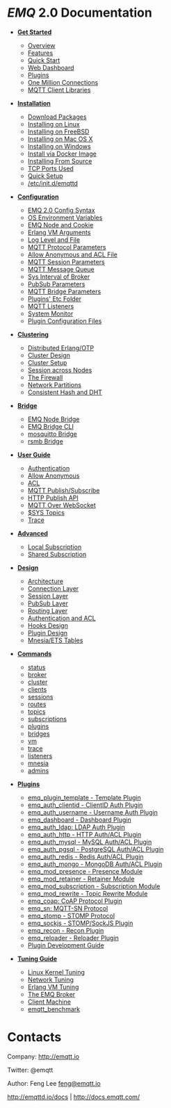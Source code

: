 *EMQ* 2.0 Documentation
=======================

* **[Get Started](http://docs.emqtt.com/en/latest/getstarted.html)**
  * [Overview](http://docs.emqtt.com/en/latest/getstarted.html#overview)
  * [Features](http://docs.emqtt.com/en/latest/getstarted.html#features)
  * [Quick Start](http://docs.emqtt.com/en/latest/getstarted.html#quick-start)
  * [Web Dashboard](http://docs.emqtt.com/en/latest/getstarted.html#web-dashboard)
  * [Plugins](http://docs.emqtt.com/en/latest/getstarted.html#plugins)
  * [One Million Connections](http://docs.emqtt.com/en/latest/getstarted.html#one-million-connections)
  * [MQTT Client Libraries](http://docs.emqtt.com/en/latest/getstarted.html#mqtt-client-libraries)

* **[Installation](http://docs.emqtt.com/en/latest/install.html)**
  * [Download Packages](http://docs.emqtt.com/en/latest/install.html#download-packages)
  * [Installing on Linux](http://docs.emqtt.com/en/latest/install.html#installing-on-linux)
  * [Installing on FreeBSD](http://docs.emqtt.com/en/latest/install.html#installing-on-freebsd)
  * [Installing on Mac OS X](http://docs.emqtt.com/en/latest/install.html#installing-on-mac-os-x)
  * [Installing on Windows](http://docs.emqtt.com/en/latest/install.html#installing-on-windows)
  * [Install via Docker Image](http://docs.emqtt.com/en/latest/install.html#install-via-docker-image)
  * [Installing From Source](http://docs.emqtt.com/en/latest/install.html#installing-from-source)
  * [TCP Ports Used](http://docs.emqtt.com/en/latest/install.html#tcp-ports-used)
  * [Quick Setup](http://docs.emqtt.com/en/latest/install.html#quick-setup)
  * [/etc/init.d/emqttd](http://docs.emqtt.com/en/latest/install.html#etc-init-d-emqttd)

* **[Configuration](http://docs.emqtt.com/en/latest/config.html)**
  * [EMQ 2.0 Config Syntax](http://docs.emqtt.com/en/latest/config.html#emq-2-0-config-syntax)
  * [OS Environment Variables](http://docs.emqtt.com/en/latest/config.html#os-environment-variables)
  * [EMQ Node and Cookie](http://docs.emqtt.com/en/latest/config.html#emq-node-and-cookie)
  * [Erlang VM Arguments](http://docs.emqtt.com/en/latest/config.html#erlang-vm-arguments)
  * [Log Level and File](http://docs.emqtt.com/en/latest/config.html#log-level-and-file)
  * [MQTT Protocol Parameters](http://docs.emqtt.com/en/latest/config.html#mqtt-protocol-parameters)
  * [Allow Anonymous and ACL File](http://docs.emqtt.com/en/latest/config.html#allow-anonymous-and-acl-file)
  * [MQTT Session Parameters](http://docs.emqtt.com/en/latest/config.html#mqtt-session-parameters)
  * [MQTT Message Queue](http://docs.emqtt.com/en/latest/config.html#mqtt-message-queue)
  * [Sys Interval of Broker](http://docs.emqtt.com/en/latest/config.html#sys-interval-of-broker)
  * [PubSub Parameters](http://docs.emqtt.com/en/latest/config.html#pubsub-parameters)
  * [MQTT Bridge Parameters](http://docs.emqtt.com/en/latest/config.html#mqtt-bridge-parameters)
  * [Plugins' Etc Folder](http://docs.emqtt.com/en/latest/config.html#plugins-etc-folder)
  * [MQTT Listeners](http://docs.emqtt.com/en/latest/config.html#mqtt-listeners)
  * [System Monitor](http://docs.emqtt.com/en/latest/config.html#system-monitor)
  * [Plugin Configuration Files](http://docs.emqtt.com/en/latest/config.html#plugin-configuration-files)

* **[Clustering](http://docs.emqtt.com/en/latest/cluster.html)**
  * [Distributed Erlang/OTP](http://docs.emqtt.com/en/latest/cluster.html#distributed-erlang-otp)
  * [Cluster Design](http://docs.emqtt.com/en/latest/cluster.html#cluster-design)
  * [Cluster Setup](http://docs.emqtt.com/en/latest/cluster.html#cluster-setup)
  * [Session across Nodes](http://docs.emqtt.com/en/latest/cluster.html#session-across-nodes)
  * [The Firewall](http://docs.emqtt.com/en/latest/cluster.html#the-firewall)
  * [Network Partitions](http://docs.emqtt.com/en/latest/cluster.html#network-partitions)
  * [Consistent Hash and DHT](http://docs.emqtt.com/en/latest/cluster.html#consistent-hash-and-dht)

* **[Bridge](http://docs.emqtt.com/en/latest/bridge.html)**
  * [EMQ Node Bridge](http://docs.emqtt.com/en/latest/bridge.html#emq-node-bridge)
  * [EMQ Bridge CLI](http://docs.emqtt.com/en/latest/bridge.html#emq-bridge-cli)
  * [mosquitto Bridge](http://docs.emqtt.com/en/latest/bridge.html#mosquitto-bridge)
  * [rsmb Bridge](http://docs.emqtt.com/en/latest/bridge.html#rsmb-bridge)

* **[User Guide](http://docs.emqtt.com/en/latest/guide.html)**
  * [Authentication](http://docs.emqtt.com/en/latest/guide.html#authentication)
  * [Allow Anonymous](http://docs.emqtt.com/en/latest/guide.html#allow-anonymous)
  * [ACL](http://docs.emqtt.com/en/latest/guide.html#acl)
  * [MQTT Publish/Subscribe](http://docs.emqtt.com/en/latest/guide.html#mqtt-publish-subscribe)
  * [HTTP Publish API](http://docs.emqtt.com/en/latest/guide.html#http-publish-api)
  * [MQTT Over WebSocket](http://docs.emqtt.com/en/latest/guide.html#mqtt-over-websocket)
  * [$SYS Topics](http://docs.emqtt.com/en/latest/guide.html#sys-topics)
  * [Trace](http://docs.emqtt.com/en/latest/guide.html#trace)

* **[Advanced](http://docs.emqtt.com/en/latest/advanced.html)**
  * [Local Subscription](http://docs.emqtt.com/en/latest/advanced.html#local-subscription)
  * [Shared Subscription](http://docs.emqtt.com/en/latest/advanced.html#shared-subscription)

* **[Design](http://docs.emqtt.com/en/latest/design.html)**
  * [Architecture](http://docs.emqtt.com/en/latest/design.html#architecture)
  * [Connection Layer](http://docs.emqtt.com/en/latest/design.html#connection-layer)
  * [Session Layer](http://docs.emqtt.com/en/latest/design.html#session-layer)
  * [PubSub Layer](http://docs.emqtt.com/en/latest/design.html#pubsub-layer)
  * [Routing Layer](http://docs.emqtt.com/en/latest/design.html#routing-layer)
  * [Authentication and ACL](http://docs.emqtt.com/en/latest/design.html#authentication-and-acl)
  * [Hooks Design](http://docs.emqtt.com/en/latest/design.html#hooks-design)
  * [Plugin Design](http://docs.emqtt.com/en/latest/design.html#plugin-design)
  * [Mnesia/ETS Tables](http://docs.emqtt.com/en/latest/design.html#mnesia-ets-tables)

* **[Commands](http://docs.emqtt.com/en/latest/commands.html)**
  * [status](http://docs.emqtt.com/en/latest/commands.html#status)
  * [broker](http://docs.emqtt.com/en/latest/commands.html#broker)
  * [cluster](http://docs.emqtt.com/en/latest/commands.html#cluster)
  * [clients](http://docs.emqtt.com/en/latest/commands.html#clients)
  * [sessions](http://docs.emqtt.com/en/latest/commands.html#sessions)
  * [routes](http://docs.emqtt.com/en/latest/commands.html#routes)
  * [topics](http://docs.emqtt.com/en/latest/commands.html#topics)
  * [subscriptions](http://docs.emqtt.com/en/latest/commands.html#subscriptions)
  * [plugins](http://docs.emqtt.com/en/latest/commands.html#plugins)
  * [bridges](http://docs.emqtt.com/en/latest/commands.html#bridges)
  * [vm](http://docs.emqtt.com/en/latest/commands.html#vm)
  * [trace](http://docs.emqtt.com/en/latest/commands.html#trace)
  * [listeners](http://docs.emqtt.com/en/latest/commands.html#listeners)
  * [mnesia](http://docs.emqtt.com/en/latest/commands.html#mnesia)
  * [admins](http://docs.emqtt.com/en/latest/commands.html#admins)

* **[Plugins](http://docs.emqtt.com/en/latest/plugins.html)**
  * [emq_plugin_template - Template Plugin](http://docs.emqtt.com/en/latest/plugins.html#emq-plugin-template-template-plugin)
  * [emq_auth_clientid - ClientID Auth Plugin](http://docs.emqtt.com/en/latest/plugins.html#emq-auth-clientid-clientid-auth-plugin)
  * [emq_auth_username - Username Auth Plugin](http://docs.emqtt.com/en/latest/plugins.html#emq-auth-username-username-auth-plugin)
  * [emq_dashboard - Dashboard Plugin](http://docs.emqtt.com/en/latest/plugins.html#emq-dashboard-dashboard-plugin)
  * [emq_auth_ldap: LDAP Auth Plugin](http://docs.emqtt.com/en/latest/plugins.html#emq-auth-ldap-ldap-auth-plugin)
  * [emq_auth_http - HTTP Auth/ACL Plugin](http://docs.emqtt.com/en/latest/plugins.html#emq-auth-http-http-auth-acl-plugin)
  * [emq_auth_mysql - MySQL Auth/ACL Plugin](http://docs.emqtt.com/en/latest/plugins.html#emq-auth-mysql-mysql-auth-acl-plugin)
  * [emq_auth_pgsql - PostgreSQL Auth/ACL Plugin](http://docs.emqtt.com/en/latest/plugins.html#emq-auth-pgsql-postgresql-auth-acl-plugin)
  * [emq_auth_redis - Redis Auth/ACL Plugin](http://docs.emqtt.com/en/latest/plugins.html#emq-auth-redis-redis-auth-acl-plugin)
  * [emq_auth_mongo - MongoDB Auth/ACL Plugin](http://docs.emqtt.com/en/latest/plugins.html#emq-auth-mongo-mongodb-auth-acl-plugin)
  * [emq_mod_presence - Presence Module](http://docs.emqtt.com/en/latest/plugins.html#emq-mod-presence-presence-module)
  * [emq_mod_retainer - Retainer Module](http://docs.emqtt.com/en/latest/plugins.html#emq-mod-retainer-retainer-module)
  * [emq_mod_subscription - Subscription Module](http://docs.emqtt.com/en/latest/plugins.html#emq-mod-subscription-subscription-module)
  * [emq_mod_rewrite - Topic Rewrite Module](http://docs.emqtt.com/en/latest/plugins.html#emq-mod-rewrite-topic-rewrite-module)
  * [emq_coap: CoAP Protocol Plugin](http://docs.emqtt.com/en/latest/plugins.html#emq-coap-coap-protocol-plugin)
  * [emq_sn: MQTT-SN Protocol](http://docs.emqtt.com/en/latest/plugins.html#emq-sn-mqtt-sn-protocol)
  * [emq_stomp - STOMP Protocol](http://docs.emqtt.com/en/latest/plugins.html#emq-stomp-stomp-protocol)
  * [emq_sockjs - STOMP/SockJS Plugin](http://docs.emqtt.com/en/latest/plugins.html#emq-sockjs-stomp-sockjs-plugin)
  * [emq_recon - Recon Plugin](http://docs.emqtt.com/en/latest/plugins.html#emq-recon-recon-plugin)
  * [emq_reloader - Reloader Plugin](http://docs.emqtt.com/en/latest/plugins.html#emq-reloader-reloader-plugin)
  * [Plugin Development Guide](http://docs.emqtt.com/en/latest/plugins.html#plugin-development-guide)

* **[Tuning Guide](http://docs.emqtt.com/en/latest/tune.html)**
  * [Linux Kernel Tuning](http://docs.emqtt.com/en/latest/tune.html#linux-kernel-tuning)
  * [Network Tuning](http://docs.emqtt.com/en/latest/tune.html#network-tuning)
  * [Erlang VM Tuning](http://docs.emqtt.com/en/latest/tune.html#erlang-vm-tuning)
  * [The EMQ Broker](http://docs.emqtt.com/en/latest/tune.html#the-emq-broker)
  * [Client Machine](http://docs.emqtt.com/en/latest/tune.html#client-machine)
  * [emqtt_benchmark](http://docs.emqtt.com/en/latest/tune.html#emqtt-benchmark)

Contacts
========

Company: http://emqtt.io

Twitter: @emqtt

Author: Feng Lee <feng@emqtt.io>

http://emqttd.io/docs | http://docs.emqtt.com/


